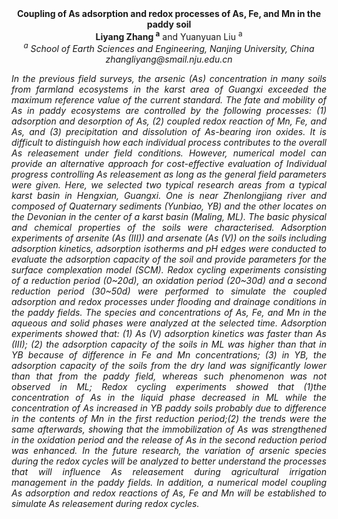 <center><strong>Coupling of As adsorption and redox processes of As, Fe, and Mn in
    the paddy soil</strong></center>

<center><strong>Liyang Zhang <sup>a</sup></strong> and Yuanyuan Liu <sup>a</sup></center>

<center><i><sup>a</sup> School of Earth Sciences and Engineering, Nanjing University, China</i>

<center><i>zhangliyang@smail.nju.edu.cn

<p style=text-align:justify>In the previous field surveys, the arsenic (As) concentration in many
soils from farmland ecosystems in the karst area of Guangxi exceeded the
maximum reference value of the current standard. The fate and mobility
of As in paddy ecosystems are controlled by the following processes: (1)
adsorption and desorption of As, (2) coupled redox reaction of Mn, Fe,
and As, and (3) precipitation and dissolution of As-bearing iron oxides.
It is difficult to distinguish how each individual process contributes
to the overall As releasement under field conditions. However, numerical
model can provide an alternative approach for cost-effective evaluation
of Individual progress controlling As releasement as long as the general
field parameters were given. Here, we selected two typical research
areas from a typical karst basin in Hengxian, Guangxi. One is near
Zhenlongjiang river and composed of Quaternary sediments (Yunbiao, YB)
and the other locates on the Devonian in the center of a karst basin
(Maling, ML). The basic physical and chemical properties of the soils
were characterised. Adsorption experiments of arsenite (As (III)) and
arsenate (As (V)) on the soils including adsorption kinetics, adsorption
isotherms and pH edges were conducted to evaluate the adsorption
capacity of the soil and provide parameters for the surface complexation
model (SCM). Redox cycling experiments consisting of a reduction period
(0~20d), an oxidation period (20~30d) and a second reduction period
(30~50d) were performed to simulate the coupled adsorption and redox
processes under flooding and drainage conditions in the paddy fields.
The species and concentrations of As, Fe, and Mn in the aqueous and
solid phases were analyzed at the selected time. Adsorption experiments
showed that: (1) As (V) adsorption kinetics was faster than As (III);
(2) the adsorption capacity of the soils in ML was higher than that in
YB because of difference in Fe and Mn concentrations; (3) in YB, the
adsorption capacity of the soils from the dry land was significantly
lower than that from the paddy field, whereas such phenomenon was not
observed in ML; Redox cycling experiments showed that (1)the
concentration of As in the liquid phase decreased in ML while the
concentration of As increased in YB paddy soils probably due to
difference in the contents of Mn in the first reduction period;(2) the
trends were the same afterwards, showing that the immobilization of As
was strengthened in the oxidation period and the release of As in the
second reduction period was enhanced. In the future research, the
variation of arsenic species during the redox cycles will be analyzed to
better understand the processes that will influence As releasement
during agricultural irrigation management in the paddy fields. In
addition, a numerical model coupling As adsorption and redox reactions
of As, Fe and Mn will be established to simulate As releasement during
redox cycles.

